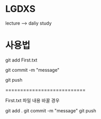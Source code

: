 # LGDXS
lecture --> daliy study

# 사용법
git add First.txt

git commit -m "message"

git push

===========================

First.txt 파일 내용 바꿀 경우

git add .
git commit -m "message"
git push
